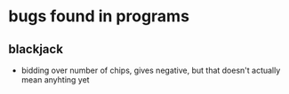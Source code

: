 <h1> bugs found in programs </h1>

<h2> blackjack </h2>

<ul>
<li> bidding over number of chips, gives negative, but that doesn't actually mean anyhting yet </li>

</ul>
